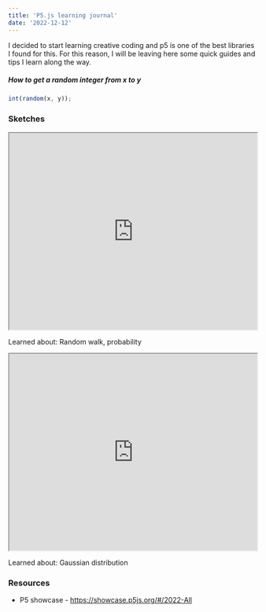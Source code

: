 ```yaml
---
title: 'P5.js learning journal'
date: '2022-12-12'
---
```


I decided to start learning creative coding and p5 is one of the best libraries I found for this. For this reason, I will be leaving here some quick guides and tips I learn along the way.

##### How to get a random integer from x to y

```js
int(random(x, y));
```

### Sketches

<iframe style="width: 100%; height: 400px;" src="https://editor.p5js.org/arielgers/full/TNuEMIdDI"></iframe>

Learned about: Random walk, probability

<iframe style="width: 100%; height: 400px;" src="https://editor.p5js.org/arielgers/full/MCSFnROkk"></iframe>

Learned about: Gaussian distribution

### Resources

- P5 showcase - https://showcase.p5js.org/#/2022-All
